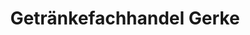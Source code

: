 ---
title: "Getränkefachhandel Gerke"
url: /goettingen/getraenkefachhandel-gerke/
shop: Getränke
---